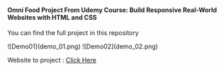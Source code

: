 <h4>Omni Food Project From Udemy Course: Build Responsive Real-World Websites with HTML and CSS</h4>
<p>You can find the full project in this repository</p>
![Demo01](demo_01.png)
![Demo02](demo_02.png)
<p>Website to project : <a href="https://udemy-omni-food.netlify.app/">Click Here</a></p>
